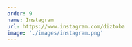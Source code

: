 ```yaml
---
order: 9
name: Instagram
url: https://www.instagram.com/diztoba
image: './images/instagram.png'
---
```


